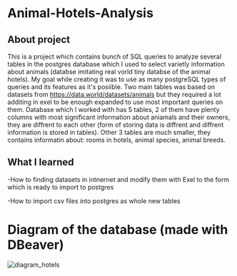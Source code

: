 # Animal-Hotels-Analysis

## About project
This is a project which contains bunch of SQL queries to analyze several tables in the postgres database which I used to select varietly information about animals (databse imitating real vorld tiny databse of the animal hotels). My goal while creating it was to use as many postgreSQL types of queries and its features as it's posiible. Two main tables was based on datasets from https://data.world/datasets/animals but they required a lot additing in exel to be enough expanded to use most important queries on them. Database which I worked with has 5 tables, 2 of them have plenty columns with most significant information about aniamals and their owners, they are diffrent to each other (form of storing data is diffrent and diffrent information is stored in tables). Other 3 tables are much smaller, they contains informatin about: rooms in hotels, animal species, animal breeds.

## What I learned
-How to finding datasets in intnernet and modify them with Exel to the form which is ready to import to postgres

-How to import csv files into postgres as whole new tables

# Diagram of the database (made with DBeaver)
![diagram_hotels](https://user-images.githubusercontent.com/90647840/160720214-4d9f5709-5657-40c2-880e-ea58685088d7.png)
